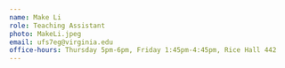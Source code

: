```yaml
---
name: Make Li
role: Teaching Assistant
photo: MakeLi.jpeg
email: ufs7eg@virginia.edu
office-hours: Thursday 5pm-6pm, Friday 1:45pm-4:45pm, Rice Hall 442
---
```

